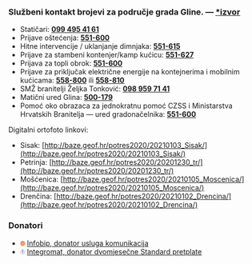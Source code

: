 ### Službeni kontakt brojevi za područje grada Gline. — <u>[*izvor](https://www.facebook.com/GradGlina/posts/3754092951341509)</u>
- Statičari: **[099 495 41 61](tel:0994954161)**
- Prijave oštećenja: **[551-600](tel:044551600)**
- Hitne intervencije / uklanjanje dimnjaka: **[551-615](tel:044541615)**
- Prijave za stambeni kontenjer/kamp kućicu: **[551-627](tel:044551627)**
- Prijava za topli obrok: **[551-600](tel:044551600)**
- Prijave za priključak električne energije na kontejnerima i mobilnim kućicama: **[558-800](tel:044558800)** ili **[558-810 ](tel:044558810)**
- SMŽ branitelji Željka Tonković: **[098 959 71 41](tel:0989597141)**
- Matični ured Glina: **[500-179](tel:044500179)**
- Pomoć oko obrazaca za jednokratnu pomoć CZSS i Ministarstva Hrvatskih Branitelja — ured gradonačelnika: **[551-600](tel:044551600)**

Digitalni ortofoto linkovi:

- Sisak: [http://baze.geof.hr/potres2020/20210103_Sisak/](http://baze.geof.hr/potres2020/20210103_Sisak/)
- Petrinja: [http://baze.geof.hr/potres2020/20201230_tr/](http://baze.geof.hr/potres2020/20201230_tr/)
- Mošćenica: [http://baze.geof.hr/potres2020/20210105_Moscenica/](http://baze.geof.hr/potres2020/20210105_Moscenica/)
- Drenčina: [http://baze.geof.hr/potres2020/20210102_Drencina/](http://baze.geof.hr/potres2020/20210102_Drencina/)

### Donatori
 - <div><a href="https://www.infobip.com/"><img src="https://raw.githubusercontent.com/potres2020/potres.app-info/main/ib-logo.jpg" width="2%" alt="Infobip, donator usluga komunikacija"></a><span> <a href="https://www.infobip.com/">Infobip, donator usluga komunikacija</a></span></div>
 - <div><a href="https://www.integromat.com"><img src="https://raw.githubusercontent.com/potres2020/potres.app-info/main/integromat-logo.png" width="2%" alt="Integromat, donator dvomjesečne Standard pretplate"></a><span> <a href="https://www.integromat.com">Integromat, donator dvomjesečne Standard pretplate</a></span></div>
